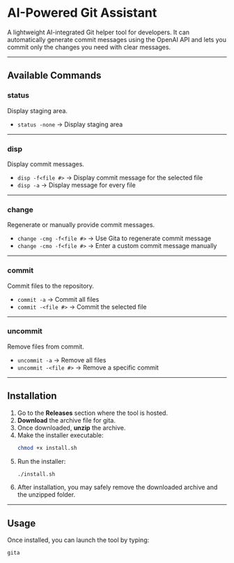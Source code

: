 # AI-Powered Git Assistant
A lightweight AI-integrated Git helper tool for developers. It can automatically generate commit messages using the OpenAI API and lets you commit only the changes you need with clear messages.

---

## Available Commands

### status  
Display staging area.
- `status -none` → Display staging area

---
### disp 
Display commit messages.
- `disp -f<file #>` → Display commit message for the selected file  
- `disp -a` → Display message for every file  

---

### change  
Regenerate or manually provide commit messages.  
- `change -cmg -f<file #>` → Use Gita to regenerate commit message  
- `change -cmo -f<file #>` → Enter a custom commit message manually  

---

### commit  
Commit files to the repository.  
- `commit -a` → Commit all files  
- `commit -<file #>` → Commit the selected file  

---

### uncommit  
Remove files from commit.  
- `uncommit -a` → Remove all files  
- `uncommit -<file #>` → Remove a specific commit 

---

## Installation

1. Go to the **Releases** section where the tool is hosted.  
2. **Download** the archive file for gita.  
3. Once downloaded, **unzip** the archive.  
4. Make the installer executable:  
   ```bash
   chmod +x install.sh
5. Run the installer:  
   ```bash
   ./install.sh
   ```
6. After installation, you may safely remove the downloaded archive and the unzipped folder.  

---

## Usage

Once installed, you can launch the tool by typing:

```bash
gita
```
